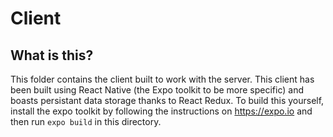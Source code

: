 # Client

## What is this?
This folder contains the client built to work with the server. This client has been built using React Native (the Expo toolkit to be more specific) and boasts persistant data storage thanks to React Redux. To build this yourself, install the expo toolkit by following the instructions on https://expo.io and then run `expo build` in this directory.